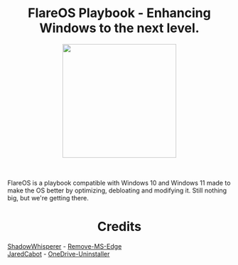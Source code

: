 <div align="center">
  <h1>FlareOS Playbook - Enhancing Windows to the next level.</h1>
  <img src="https://avatars.githubusercontent.com/u/190000736" height=256>
</div>
<br><br>
<p>FlareOS is a playbook compatible with Windows 10 and Windows 11 made to make the OS better by optimizing, debloating and modifying it. Still nothing big, but we're getting there.</p>
<div align="center">
  <h1>Credits</h1>
</div>
<a href="https://github.com/ShadowWhisperer">ShadowWhisperer</a> - <a href="https://github.com/ShadowWhisperer/Remove-MS-Edge">Remove-MS-Edge</a>
<br>
<a href="https://github.com/JaredCabot">JaredCabot</a> - <a href="https://github.com/JaredCabot/OneDrive-Uninstaller">OneDrive-Uninstaller</a>
